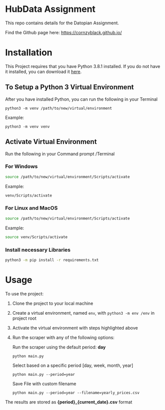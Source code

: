 
# HubData Assignment

This repo contains details for the Datopian Assignment.

Find the Github page here: https://cornzyblack.github.io/
# Installation

This Project requires that you have Python 3.8.1 installed. If you do not have it installed, you can download it [here](https://www.python.org/downloads/release/python-381/).

## To Setup a Python 3  Virtual  Environment
After you have installed Python, you can run the following in your Terminal

```python3 -m venv /path/to/new/virtual/environment```

Example:

```python3 -m venv venv```

## Activate Virtual Environment

Run the following in your Command prompt /Terminal
### For Windows
```bash
source /path/to/new/virtual/environment/Scripts/activate
```
Example:
```bash
venv/Scripts/activate
```

### For Linux and MacOS
```bash
source /path/to/new/virtual/environment/Scripts/activate
```
Example:

```bash
source venv/Scripts/activate
```

### Install necessary Libraries

```bash
python3 -m pip install -r requirements.txt
```

# Usage

To use the project:

1. Clone the project to your local machine
2. Create a virtual environment, named `env`, with `python3 -m env /env` in project root
3. Activate the virtual environment with steps highlighted above
4. Run the scraper with any of the following options:

     Run the scraper using the default period: **day**

       python main.py

    Select based on a specific period [day, week, month, year]

       python main.py --period=year

    Save File with custom filename

       python main.py --period=year --filename=yearly_prices.csv



The results are stored as **{period}_{current_date}.csv** format
